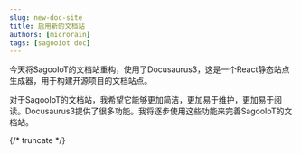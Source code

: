 ```yaml
---
slug: new-doc-site
title: 启用新的文档站
authors: [microrain]
tags: [sagooiot doc]
---
```


今天将SagooIoT的文档站重构，使用了Docusaurus3，这是一个React静态站点生成器，用于构建开源项目的文档站点。

对于SagooIoT的文档站，我希望它能够更加简洁，更加易于维护，更加易于阅读。Docusaurus3提供了很多功能。我将逐步使用这些功能来完善SagooIoT的文档站。

{/* truncate */}
